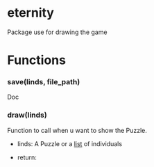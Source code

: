 # eternity

Package use for drawing the game




# Functions


### save(linds, file_path)

Doc




### draw(linds)

Function to call when u want to show the Puzzle.

- linds: A Puzzle or a [list](https://docs.python.org/2/tutorial/datastructures.html#more-on-lists) of individuals

- return:

